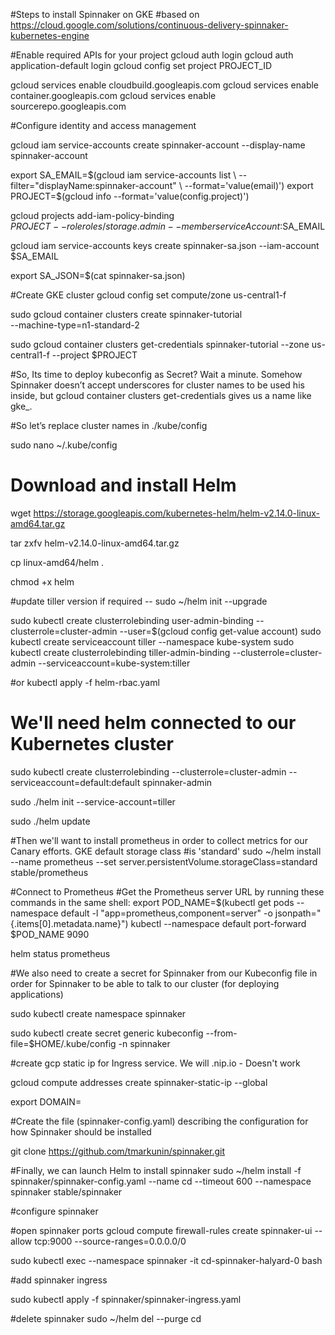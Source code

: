 #Steps to install Spinnaker on GKE
#based on https://cloud.google.com/solutions/continuous-delivery-spinnaker-kubernetes-engine

#Enable required APIs for your project
gcloud auth login
gcloud auth application-default login
gcloud config set project PROJECT_ID

gcloud services enable cloudbuild.googleapis.com
gcloud services enable container.googleapis.com
gcloud services enable sourcerepo.googleapis.com 

#Configure identity and access management

gcloud iam service-accounts create  spinnaker-account --display-name spinnaker-account


export SA_EMAIL=$(gcloud iam service-accounts list \
    --filter="displayName:spinnaker-account" \
    --format='value(email)')
export PROJECT=$(gcloud info --format='value(config.project)')


gcloud projects add-iam-policy-binding \
    $PROJECT --role roles/storage.admin --member serviceAccount:$SA_EMAIL

gcloud iam service-accounts keys create spinnaker-sa.json --iam-account $SA_EMAIL

export SA_JSON=$(cat spinnaker-sa.json)


#Create GKE cluster
gcloud config set compute/zone us-central1-f

sudo gcloud container clusters create spinnaker-tutorial \
    --machine-type=n1-standard-2


sudo gcloud container clusters get-credentials spinnaker-tutorial --zone us-central1-f --project $PROJECT


#So, Its time to deploy kubeconfig as Secret? Wait a minute. Somehow Spinnaker doesn’t accept underscores for cluster names to be used his inside, but gcloud container clusters get-credentials <cluster name> gives us a name like gke_<project>_<region or zone>_<cluster name>.

#So let’s replace cluster names in ./kube/config

sudo nano ~/.kube/config





# Download and install Helm

wget https://storage.googleapis.com/kubernetes-helm/helm-v2.14.0-linux-amd64.tar.gz

tar zxfv helm-v2.14.0-linux-amd64.tar.gz

cp linux-amd64/helm .

chmod +x helm

#update tiller version if required --  sudo ~/helm init --upgrade


sudo kubectl create clusterrolebinding user-admin-binding --clusterrole=cluster-admin --user=$(gcloud config get-value account)
sudo kubectl create serviceaccount tiller --namespace kube-system
sudo kubectl create clusterrolebinding tiller-admin-binding --clusterrole=cluster-admin --serviceaccount=kube-system:tiller

#or
kubectl apply -f helm-rbac.yaml


# We'll need helm connected to our Kubernetes cluster

sudo kubectl create clusterrolebinding --clusterrole=cluster-admin --serviceaccount=default:default spinnaker-admin

sudo ./helm init --service-account=tiller

sudo ./helm update


#Then we'll want to install prometheus in order to collect metrics for our Canary efforts. GKE default storage class #is 'standard'
sudo ~/helm install --name prometheus --set server.persistentVolume.storageClass=standard stable/prometheus

#Connect to Prometheus
#Get the Prometheus server URL by running these commands in the same shell:
  export POD_NAME=$(kubectl get pods --namespace default -l "app=prometheus,component=server" -o jsonpath="{.items[0].metadata.name}")
  kubectl --namespace default port-forward $POD_NAME 9090

  helm status prometheus

  #We also need to create a secret for Spinnaker from our Kubeconfig file in order for Spinnaker to be able to talk to our cluster (for deploying applications)

   sudo kubectl create namespace spinnaker



   sudo kubectl create secret generic kubeconfig --from-file=$HOME/.kube/config -n spinnaker



  #create gcp static ip for Ingress service. We will <static-ip>.nip.io - Doesn't work

  gcloud compute addresses create spinnaker-static-ip --global

  export DOMAIN=<static-ip>


  #Create the file (spinnaker-config.yaml) describing the configuration for how Spinnaker should be installed

 git clone https://github.com/tmarkunin/spinnaker.git


#Finally, we can launch Helm to install spinnaker
  sudo ~/helm install -f spinnaker/spinnaker-config.yaml --name cd --timeout 600 --namespace spinnaker stable/spinnaker

  #configure spinnaker
  

 #open spinnaker ports
 gcloud compute firewall-rules create spinnaker-ui --allow tcp:9000 --source-ranges=0.0.0.0/0
 

 sudo kubectl exec --namespace spinnaker -it cd-spinnaker-halyard-0 bash

 #add spinnaker ingress

 sudo kubectl apply -f spinnaker/spinnaker-ingress.yaml



  #delete spinnaker 
  sudo ~/helm del --purge cd





